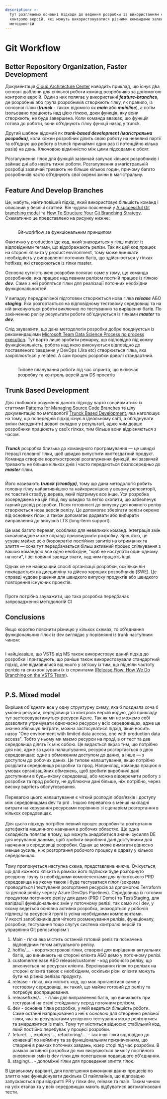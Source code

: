 ```yaml
---
description: >-
  Тут розглянемо основні підходи до ведення розробки із використанням системи
  контролю версій, які можуть використовуватися різними командами залежно від
  методологій
---
```


# Git Workflow

## Better Repository Organization, Faster Development&#x20;

Документація [Cloud Architecture Center](https://cloud.google.com/architecture/devops/devops-tech-trunk-based-development) наводить приклад, що існує два основні шаблони для спільної роботи команд розробників за допомогою контролю версій. Один з них полягає у використанні _**feature-branches**_, де розробник або група розробників створюють гілку, як правило, із основної гілки (_**trunck -**_ також відомого як _**main**_ або _**mainline**_), а потім ізольовано працюють над цією гілкою, доки функція, яку вони створюють, не буде завершена. Коли команда вважає, що функція готова до роботи, вони об’єднують гілку функції назад у trunck.

Другий шаблон відомий як _**trunk-based development (магістральна розробка)**_, коли кожен розробник ділить свою роботу на невеликі партії та об’єднує цю роботу в trunck принаймні один раз (і потенційно кілька разів) на день. Ключовою відмінністю між цими підходами є обсяг.&#x20;

Розгалуження гілок  для функцій зазвичай залучає кількох розробників і займає дні або навіть тижні роботи. Розгалуження в магістральній розробці зазвичай тривають не більше кількох годин, причому багато розробників часто об’єднують свої окремі зміни в магістральну.

## Feature And Develop Branches

Це, мабуть, найтиповіший підхід, який використовує більшість команд і описаний у безлічі статтей. Він чудово пояснений у [A successful Git branching model](https://nvie.com/posts/a-successful-git-branching-model/) та [How To Structure Your Git Branching Strategy](https://towardsdatascience.com/how-to-structure-your-git-branching-strategy-by-a-data-engineer-45ff96857bb). Схематично це представлено на рисунку нижче:&#x20;

<figure><img src="../../.gitbook/assets/image (2).png" alt=""><figcaption><p>Git-workflow за функціональним принципом</p></figcaption></figure>

Фактично у production іде код, який знаходиться у гілці master із відповідними тегами, що відображають релізи.  Так як цей код працює на стороні клієнта у product environment, тому може виникати необхідність у виправленні поточних багів, що здійснюється у гілках hotfixes, які створюються із гілки master.&#x20;

Основна сутність жеж розробки полягає саме у тому, що команда розробників, яка працює над певним релізом постній працює із гілкою _**dev**_. Саме з неї робляться гілки для реалізації поточних необхідни функціональностей.&#x20;

У випадку передрелізної підготовки створюється нова гілка _**release**_ АБО _**staging**_. Яка розгортається на відповідному тестовому середовищі та на ній виконуються роботи виключно по тестуванню та вирішення багів. По закінченню релізу результати роботи об'єднуються із гілками _**master**_ та _**dev**_.

Слід зауважити, що дана методологія розробки добре поєднуєтсья із рекомендаціями [Microsoft Team Data Science Process по process execution](https://github.com/Azure/Microsoft-TDSP/blob/master/Docs/project-execution.md). Тут варто лише зробити ремарку, що відповідно під кожну функціональність, робота над якою виконуються відповідно до поставленого завдання у DevOps (Jira etc) створюється гілка, яка закріплюється у related. А сам процес розробки доволі стандартний.

<figure><img src="../../.gitbook/assets/image (15).png" alt=""><figcaption><p>Типове планування роботи під час спринта, що включає розробку та контроль версій для DS проектів </p></figcaption></figure>

## Trunk Based Development

Для глибокого розуміння даного підходу варто ознайомитися із статтями [Patterns for Managing Source Code Branches](https://martinfowler.com/articles/branching-patterns.html#release-branch) та цілу документацію по методології [Trunck Based Development](https://trunkbaseddevelopment.com/branch-for-release/), яка наголошує на тому, що попередній підхід існує в ідеальному світі, а об'єднувати зміни (мерджити) доволі складно у результаті, адже чим довше розробники  працюють у своїх гілках, тим більше вони відрізняються з часом.

<figure><img src="../../.gitbook/assets/image (4).png" alt=""><figcaption></figcaption></figure>

_**Trunck**_ розробка близька до командного програмування — це швидкі ітерації головної гілки, щоб швидко випустити життєздатний продукт. Команда створює короткострокові розгалуження функцій, які зазвичай тривають не більше кількох днів і часто передаються безпосередньо до _**master**_ гілки.

<figure><img src="../../.gitbook/assets/image (8).png" alt=""><figcaption></figcaption></figure>

Його називають _**trunck (стовбур)**_, тому що дана методологія робить головну гілку найактивнішою та найкориснішою у всьому репозиторії, як товстий стовбур дерева, який підтримує все інше. Уся розробка зосереджена на цій гілці, яку швидко та легко охопити, що забезпечує гарний досвід розробки. Після готовності до випуску для кожного релізу створюється нова версія релізу. Це допомогає зберігати релізи окремо від основних гілок, а також допомагає додавати або вибирати виправлення до випусків LTS (long-term support).

Це має багато переваг, особливо для невеликих команд. Інтеграція змін якнайшвидше може справді пришвидшити розробку. Зрештою, це усуває майже всю бюрократію постійних запитів на отримання та злиття — хоча тут передбачається більш активний процес спілкування з вашою командою все одно необхідне, "щоб не наступати один одному на ноги", і всі повинні завжди знати, над чим працють інші.

Однак це не найкращий спосіб організації розробки, оскільки він покладається на дисципліну та дійсно хороших розробників (SWE). Це справді чудове рішення для швидкого випуску продуктів або швидкого повторення існуючих проектів.

<figure><img src="../../.gitbook/assets/image (18).png" alt=""><figcaption></figcaption></figure>

Проте потрібно зауважити, що така розробка передбачає запровадження методологій CI&#x20;

## Conclusions

Якщо коротко пояснити різницю у кількох схемах, то об'єднання функціональних гілок із dev виглядає у порівнянні із trunk наступним чином:&#x20;

<figure><img src="../../.gitbook/assets/image (1).png" alt=""><figcaption></figcaption></figure>

І найцікавіше, що VSTS від MS також використовує даний підхід до розробки і пригадують, що раніше також використовували стандартний підхід, але відмовилися від нього у зв'язку із тим, що підняли частоту релізів та синхронізували їх із спринтами ([Release Flow: How We Do Branching on the VSTS Team](https://devblogs.microsoft.com/devops/release-flow-how-we-do-branching-on-the-vsts-team/)).

<figure><img src="../../.gitbook/assets/image (19).png" alt=""><figcaption></figcaption></figure>

## P.S. Mixed model

Вирішив об'єднати все у одну структурну схему, яка б поєднала хоча б умовно ресурси, середовища та контроль версій кодую, для прикладу тут застосовуватимуться ресурси Azure.  Так як ми не можемо собі дозволити утримувати одночасно ресурси у всіх середовищах, адже це значно збільшує витрати, можна застосуватися підхід, який носить назву "One environment with limited data access, one with production data access". Тобто у ньому ми маємо ресурси на проді, а от тест та дев середовища ділять їх між собою. Це видається якраз тим, що потрібно для нас, адже за цього налаштування, ресурси розгортається в двох середовищах: одне з обмеженим доступом до даних, а інше — з доступом до робочих даних. Це типове налаштування, якщо потрібно розділити середовища розробки та прод. Наприклад, команда працює в умовах організаційних обмежень, щоб зробити виробничі дані доступними в будь-якому середовищі, або можна відокремити роботу з розробки та прод роботу, не дублюючи дані більше, ніж потрібно, через високу вартість обслуговування.\
\
Перевагою цього налаштування є чіткий розподіл обов’язків і доступу між середовищами dev та prd . Іншою перевагою є менші накладні витрати на керування ресурсами порівняно зі сценарієм розгортання в кількох середовищах.\
\
Для цього підходу потрібен певний процес розробки та розгортання артефактів машинного навчання в робочих областях. Ще одна складність полягає в тому, що можуть знадобитися значні зусилля DE для керування даними, щоб зробити виробничі дані доступними для навчання в середовищі розробки. Однак це може вимагати відносно менше зусиль, ніж розгортання робочого процесу в одразу у кількох середовищах.\
\
Тому пропонується наступна схема, представлена нижче. Очікується, що для кожного клієнта в рамках його підписки буде розгорнуто ресурсну групу із необхідними комопенентами для клієнтського PRD середовища на якому також і буде тестуватися пілот (зокрема проводиться і тестування розгортання ресурсів за допомогою Terraform та деплой релізу черезу Azure DevOps Pipelines). Середовища із готовим продуктом поточного релізу для демо (PRD / Demo) та Test/Staging, для валідації функціональних змін у поточному релізі, так само як і dev, у якому ведеться основна активна розробка, знаходяться у робочій підписці та ресурсній групі із усіма необхідними компонентами. \
У якості запобіжників для чіткого розмежування релізів, функціоналу, розробки, тестування тощо слугує система контролю версій та управління Git репозиторієм.\


1. Main - гілка яка містить останній готовий реліз та позначена відповідним тегом актуального релізу.&#x20;
2. hotfix/.... - короткострокові гілки, створені для вирішення актуальних багів, що виникають на стороні клієнта АБО демо у поточному релізі.
3. customer/release АБО release/customer - код робочого релізу, що виконується на ресурсах клієнта. Версінування гілок по релізах на стороні клієнта також є необхідним, оскільки різні клієнти можуть бути на різних релізах продукту.
4. release - гілка, яка містить код, що має проганятися саме у тестовому середовищі, як такий, що майже готовий до релізу та потребує доопрацювання.
5. releasefixes/.... - гілки для виправлення багів, що виникають при тестуванні на етапі стейджингу перед поточним релізом.
6. dev - основна гілка розробки, у якій ведеться більшість роботи. Саме останні напрацювання з неї є основою для створення релізної гілки, яка за результатами успішного тестування може релізнутися та змерджитися із main. Тому тут міститься відносно стабільний код, який постійно перебуває у процесі розробки.&#x20;
7. feture/...., explore/...., refactoring/.... - так інші гілки відповідно до конвенції по неймінгу та за функціональним призначенням, що створені в рамках поточних завдань, юзер сторі під час розробки. В рамках активної розробки до них висуваються вимогу постійного оновлення змін із dev гілки для полегшення подальшого об'єднання.
8. staging/... - допоміжні гілки для проведення злиття гілок.

В ідеальному варіанті, для полегшення виконання даних процесів по злиттю має функціонувати декілька CI пайплайнів, що відповідно запускаються при відкритті PR у гілки dev, release та main. Таким чином на усіх етапах та у всіх середовищах мають відбуватися автоматизовані тести.

<figure><img src="https://ds-vsts.visualstudio.com/9bd9c8b9-9a32-4094-91e6-566176744bc4/_apis/wit/attachments/76908815-d012-4ba3-94cd-606ef5eaafdd?fileName=image.png" alt=""><figcaption></figcaption></figure>
